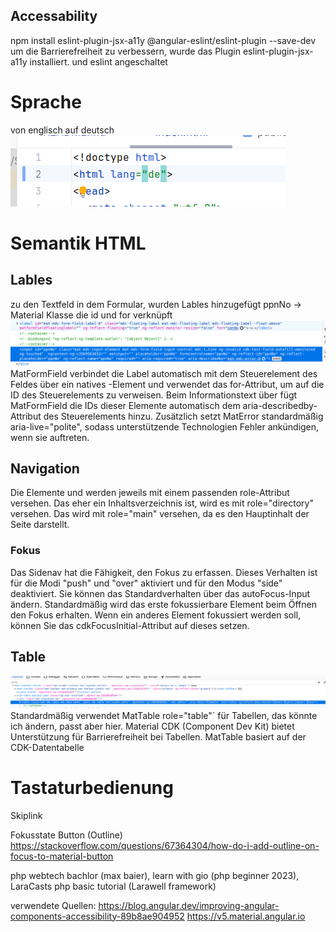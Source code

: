 ## Accessability
npm install eslint-plugin-jsx-a11y @angular-eslint/eslint-plugin --save-dev
um die Barrierefreiheit zu verbessern, wurde das Plugin eslint-plugin-jsx-a11y installiert. und eslint angeschaltet

# Sprache 
von englisch auf deutsch
![HTML Code zeigt Language in Head ](image/language2024-07-19.png)

# Semantik HTML
## Lables
zu den Textfeld in dem Formular, wurden Lables hinzugefügt
<mat-label>ppnNo</mat-label> -> Material Klasse die id und for verknüpft
![HTML Code für Labels](image/label.png)
MatFormField verbindet die Label automatisch mit dem Steuerelement des Feldes über ein natives <label>-Element und verwendet das for-Attribut, um auf die ID des Steuerelements zu verweisen.
Beim Informationstext über <mat-error> fügt MatFormField die IDs dieser Elemente automatisch dem aria-describedby-Attribut des Steuerelements hinzu. Zusätzlich setzt MatError standardmäßig aria-live="polite", sodass unterstützende Technologien Fehler ankündigen, wenn sie auftreten.

## Navigation
Die Elemente <mat-sidenav> und <mat-sidenav-content> werden jeweils mit einem passenden role-Attribut versehen. Das <mat-sidenav> eher ein Inhaltsverzeichnis ist, wird es mit role="directory" versehen. Das <mat-sidenav-content> wird mit role="main" versehen, da es den Hauptinhalt der Seite darstellt.
 ### Fokus
Das Sidenav hat die Fähigkeit, den Fokus zu erfassen. Dieses Verhalten ist für die Modi "push" und "over" aktiviert und für den Modus "side" deaktiviert. Sie können das Standardverhalten über das autoFocus-Input ändern.
Standardmäßig wird das erste fokussierbare Element beim Öffnen den Fokus erhalten. Wenn ein anderes Element fokussiert werden soll, können Sie das cdkFocusInitial-Attribut auf dieses setzen.

## Table 
![HTML Code zeigt Role in Table-Tag](image/tableRole.png)
Standardmäßig verwendet MatTable role="table"` für Tabellen, das könnte ich ändern, passt aber hier.
Material CDK (Component Dev Kit) bietet Unterstützung für Barrierefreiheit bei Tabellen. MatTable basiert auf der CDK-Datentabelle

# Tastaturbedienung
Skiplink
 
Fokusstate Button (Outline)
https://stackoverflow.com/questions/67364304/how-do-i-add-outline-on-focus-to-material-button 


php webtech bachlor (max baier), learn with gio (php beginner 2023), LaraCasts php basic tutorial (Larawell framework)

verwendete Quellen:
https://blog.angular.dev/improving-angular-components-accessibility-89b8ae904952
https://v5.material.angular.io
